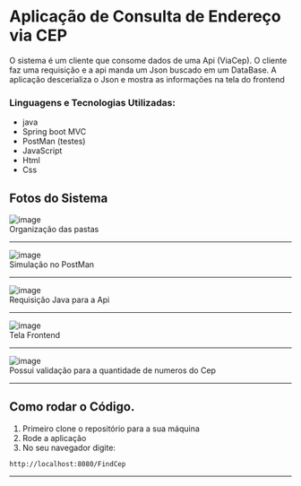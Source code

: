 # Aplicação de Consulta de Endereço via CEP

O sistema é um cliente que consome dados de uma Api (ViaCep). O cliente faz uma requisição e a api manda um Json buscado em um DataBase. A aplicação descerializa o Json e mostra as informações na tela do frontend

### Linguagens e Tecnologias Utilizadas:

* java
* Spring boot MVC
* PostMan (testes)
* JavaScript
* Html
* Css

## Fotos do Sistema

![image](https://github.com/user-attachments/assets/efb0a147-121f-47fd-9652-b79a8e47065c)
<br>
Organização das pastas
<hr>

![image](https://github.com/user-attachments/assets/b3b4bb1e-06d1-4dd8-ac0e-b6dc8fb64c60)
<br>
Simulação no PostMan
<hr>

![image](https://github.com/user-attachments/assets/02a6eedc-39d7-4488-8d1f-5e227cb02fca)
<br>
Requisição Java para a Api
<hr>

![image](https://github.com/user-attachments/assets/57386078-6c4a-431b-8e98-ba297cb734d1)
<br>
Tela Frontend
<hr>

![image](https://github.com/user-attachments/assets/834ce495-91a3-452e-aa2c-a1d470ec71b5)
<br>
Possui validação para a quantidade de numeros do Cep
<hr>

## Como rodar o Código.

1) Primeiro clone o repositório para a sua máquina
2) Rode a aplicação
3) No seu navegador digite:
<pre><code>http://localhost:8080/FindCep</code></pre>

<hr>
